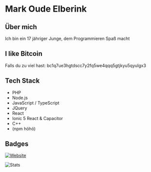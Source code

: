# Mark Oude Elberink

## Über mich

Ich bin ein 17 jähriger Junge, dem Programmieren Spaß macht

## I like Bitcoin
Falls du zu viel hast: bc1q7ue3hgtdscc7y2fq5we4qqq5gtjkyu5qyulgx3

## Tech Stack

- PHP
- Node.js
- JavaScript / TypeScript
- JQuery
- React
- Ionic 5 React & Capacitor
- C++
- (npm höhö)

## Badges

[![Website](https://img.shields.io/website?down_color=red&down_message=offline&style=for-the-badge&up_color=green&up_message=online&url=https%3A%2F%2Ftoastbrot.org)](https://toastbrot.org)

![Stats](https://github-readme-stats.vercel.app/api?username=markxoe&count_private=true&show_icons=true&theme=radical)
